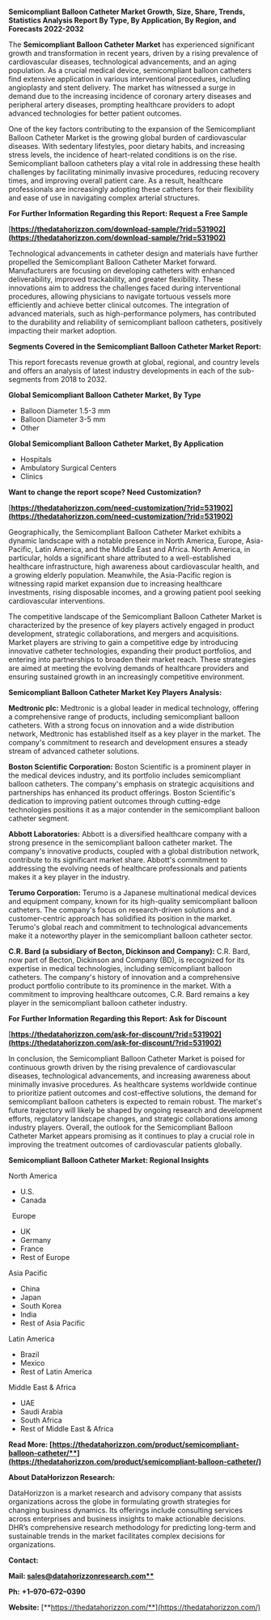 ﻿**Semicompliant Balloon Catheter Market Growth, Size, Share, Trends, Statistics Analysis Report By Type, By Application, By Region, and Forecasts 2022-2032**


The **Semicompliant Balloon Catheter Market** has experienced significant growth and transformation in recent years, driven by a rising prevalence of cardiovascular diseases, technological advancements, and an aging population. As a crucial medical device, semicompliant balloon catheters find extensive application in various interventional procedures, including angioplasty and stent delivery. The market has witnessed a surge in demand due to the increasing incidence of coronary artery diseases and peripheral artery diseases, prompting healthcare providers to adopt advanced technologies for better patient outcomes.

One of the key factors contributing to the expansion of the Semicompliant Balloon Catheter Market is the growing global burden of cardiovascular diseases. With sedentary lifestyles, poor dietary habits, and increasing stress levels, the incidence of heart-related conditions is on the rise. Semicompliant balloon catheters play a vital role in addressing these health challenges by facilitating minimally invasive procedures, reducing recovery times, and improving overall patient care. As a result, healthcare professionals are increasingly adopting these catheters for their flexibility and ease of use in navigating complex arterial structures. 

**For Further Information Regarding this Report: Request a Free Sample**	

[**https://thedatahorizzon.com/download-sample/?rid=531902](https://thedatahorizzon.com/download-sample/?rid=531902)** 

Technological advancements in catheter design and materials have further propelled the Semicompliant Balloon Catheter Market forward. Manufacturers are focusing on developing catheters with enhanced deliverability, improved trackability, and greater flexibility. These innovations aim to address the challenges faced during interventional procedures, allowing physicians to navigate tortuous vessels more efficiently and achieve better clinical outcomes. The integration of advanced materials, such as high-performance polymers, has contributed to the durability and reliability of semicompliant balloon catheters, positively impacting their market adoption.

**Segments Covered in the Semicompliant Balloon Catheter Market Report:**

This report forecasts revenue growth at global, regional, and country levels and offers an analysis of latest industry developments in each of the sub-segments from 2018 to 2032.

**Global Semicompliant Balloon Catheter Market, By Type**

- Balloon Diameter 1.5-3 mm
- Balloon Diameter 3-5 mm
- Other

**Global Semicompliant Balloon Catheter Market, By Application**

- Hospitals
- Ambulatory Surgical Centers
- Clinics

**Want to change the report scope? Need Customization?**

[**https://thedatahorizzon.com/need-customization/?rid=531902](https://thedatahorizzon.com/need-customization/?rid=531902)** 

Geographically, the Semicompliant Balloon Catheter Market exhibits a dynamic landscape with a notable presence in North America, Europe, Asia-Pacific, Latin America, and the Middle East and Africa. North America, in particular, holds a significant share attributed to a well-established healthcare infrastructure, high awareness about cardiovascular health, and a growing elderly population. Meanwhile, the Asia-Pacific region is witnessing rapid market expansion due to increasing healthcare investments, rising disposable incomes, and a growing patient pool seeking cardiovascular interventions.

The competitive landscape of the Semicompliant Balloon Catheter Market is characterized by the presence of key players actively engaged in product development, strategic collaborations, and mergers and acquisitions. Market players are striving to gain a competitive edge by introducing innovative catheter technologies, expanding their product portfolios, and entering into partnerships to broaden their market reach. These strategies are aimed at meeting the evolving demands of healthcare providers and ensuring sustained growth in an increasingly competitive environment. 

**Semicompliant Balloon Catheter Market Key Players Analysis:** 

**Medtronic plc:** Medtronic is a global leader in medical technology, offering a comprehensive range of products, including semicompliant balloon catheters. With a strong focus on innovation and a wide distribution network, Medtronic has established itself as a key player in the market. The company's commitment to research and development ensures a steady stream of advanced catheter solutions.

**Boston Scientific Corporation:** Boston Scientific is a prominent player in the medical devices industry, and its portfolio includes semicompliant balloon catheters. The company's emphasis on strategic acquisitions and partnerships has enhanced its product offerings. Boston Scientific's dedication to improving patient outcomes through cutting-edge technologies positions it as a major contender in the semicompliant balloon catheter segment.

**Abbott Laboratories:** Abbott is a diversified healthcare company with a strong presence in the semicompliant balloon catheter market. The company's innovative products, coupled with a global distribution network, contribute to its significant market share. Abbott's commitment to addressing the evolving needs of healthcare professionals and patients makes it a key player in the industry.

**Terumo Corporation:** Terumo is a Japanese multinational medical devices and equipment company, known for its high-quality semicompliant balloon catheters. The company's focus on research-driven solutions and a customer-centric approach has solidified its position in the market. Terumo's global reach and commitment to technological advancements make it a noteworthy player in the semicompliant balloon catheter sector.

**C.R. Bard (a subsidiary of Becton, Dickinson and Company):** C.R. Bard, now part of Becton, Dickinson and Company (BD), is recognized for its expertise in medical technologies, including semicompliant balloon catheters. The company's history of innovation and a comprehensive product portfolio contribute to its prominence in the market. With a commitment to improving healthcare outcomes, C.R. Bard remains a key player in the semicompliant balloon catheter industry.

**For Further Information Regarding this Report: Ask for Discount**	

[**https://thedatahorizzon.com/ask-for-discount/?rid=531902](https://thedatahorizzon.com/ask-for-discount/?rid=531902)** 

In conclusion, the Semicompliant Balloon Catheter Market is poised for continuous growth driven by the rising prevalence of cardiovascular diseases, technological advancements, and increasing awareness about minimally invasive procedures. As healthcare systems worldwide continue to prioritize patient outcomes and cost-effective solutions, the demand for semicompliant balloon catheters is expected to remain robust. The market's future trajectory will likely be shaped by ongoing research and development efforts, regulatory landscape changes, and strategic collaborations among industry players. Overall, the outlook for the Semicompliant Balloon Catheter Market appears promising as it continues to play a crucial role in improving the treatment outcomes of cardiovascular patients globally.

**Semicompliant Balloon Catheter Market: Regional Insights**

North America

- U.S.
- Canada

` `Europe

- UK
- Germany
- France
- Rest of Europe

Asia Pacific

- China
- Japan
- South Korea
- India
- Rest of Asia Pacific

Latin America

- Brazil
- Mexico
- Rest of Latin America

Middle East & Africa

- UAE
- Saudi Arabia
- South Africa
- Rest of Middle East & Africa

**Read More: [https://thedatahorizzon.com/product/semicompliant-balloon-catheter/**](https://thedatahorizzon.com/product/semicompliant-balloon-catheter/)** 

**About DataHorizzon Research:**

DataHorizzon is a market research and advisory company that assists organizations across the globe in formulating growth strategies for changing business dynamics. Its offerings include consulting services across enterprises and business insights to make actionable decisions. DHR’s comprehensive research methodology for predicting long-term and sustainable trends in the market facilitates complex decisions for organizations.

**Contact:**

**Mail: [sales@datahorizzonresearch.com**](mailto:sales@datahorizzonresearch.com)**

**Ph:** **+1–970–672–0390**

**Website:** [**https://thedatahorizzon.com/**](https://thedatahorizzon.com/)

